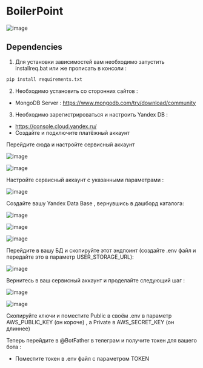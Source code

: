 # BoilerPoint


![image](https://github.com/Student-Labs-2023/BoilerPoint/assets/39564937/6a43322d-326c-4fd4-aeb3-55b56d6bedb0)


## Dependencies

1. Для установки зависимостей вам необходимо запустить installreq.bat или же прописать в консоли :

```sh
pip install requirements.txt
```


2. Необходимо установить со сторонних сайтов :

- MongoDB Server : https://www.mongodb.com/try/download/community


3. Необходимо зарегистрироваться и настроить Yandex DB :

- https://console.cloud.yandex.ru/ 
- Создайте и подключите платёжный аккаунт 


Перейдите сюда и настройте сервисный аккаунт 

![image](https://github.com/Student-Labs-2023/BoilerPoint/assets/39564937/1889abaa-e22a-42da-af14-dd1e29962d97)


![image](https://github.com/Student-Labs-2023/BoilerPoint/assets/39564937/b31261bd-4177-4e15-bd80-e3df821a89b2)


Настройте сервисный аккаунт с указанными параметрами :

![image](https://github.com/Student-Labs-2023/BoilerPoint/assets/39564937/b0049a26-cb80-4a4b-a2d6-12c7ccc2f513)


Создайте вашу Yandex Data Base , вернувшись в дашборд каталога: 

![image](https://github.com/Student-Labs-2023/BoilerPoint/assets/39564937/e91d0ed8-c77d-485e-993a-ad9116eab0b2)


![image](https://github.com/Student-Labs-2023/BoilerPoint/assets/39564937/88980491-1070-484e-95c1-4828fce0339b)


![image](https://github.com/Student-Labs-2023/BoilerPoint/assets/39564937/2a9df91d-7675-4ff0-8ed1-63d7d467b987)


Перейдите в вашу БД и скопируйте этот эндпоинт (создайте .env файл и передайте это в параметр USER_STORAGE_URL):

![image](https://github.com/Student-Labs-2023/BoilerPoint/assets/39564937/ce0236c7-4890-4eef-9c7d-f294031e5971)


Вернитесь в ваш сервисный аккаунт и проделайте следующий шаг :

![image](https://github.com/Student-Labs-2023/BoilerPoint/assets/39564937/88b4b03c-31ac-41d1-9e7a-a7cbdd67a193)


![image](https://github.com/Student-Labs-2023/BoilerPoint/assets/39564937/de1074f4-2f22-4704-91a3-24253f8fea60)


Скопируйте ключи и поместите Public в своём .env в параметр AWS_PUBLIC_KEY (он короче) , а Private в AWS_SECRET_KEY (он длиннее)


Теперь перейдите в @BotFather в телеграм и получите токен для вашего бота :

- Поместите токен в .env файл с параметром TOKEN 





